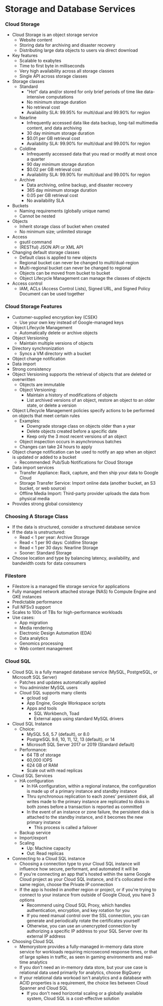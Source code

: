 # Storage and Database Services

### Cloud Storage
* Cloud Storage is an object storage service
    * Website content
    * Storing data for archiving and disaster recovery
    * Distributing large data objects to users via direct download
* Key features
    * Scalable to exabytes
    * Time to first byte in milliseconds
    * Very high availability across all storage classes
    * Single API across storage classes
* Storage classes
    * Standard
        * "Hot" data and/or stored for only brief periods of time like data-intensive computations
        * No minimum storage duration
        * No retrieval cost
        * Availability SLA: 99.95% for multi/dual and 99.90% for region
    * Nearline
        * Infrequently accessed data like data backup, long-tail multimedia content, and data archiving
        * 30 day minimum storage duration
        * $0.01 per GB retrieval cost
        * Availability SLA: 99.90% for multi/dual and 99.00% for region
    * Coldline
        * Infrequently accessed data that you read or modify at most once a quarter
        * 90 day minimum storage duration
        * $0.02 per GB retrieval cost
        * Availability SLA: 99.90% for multi/dual and 99.00% for region
    * Archive
        * Data archiving, online backup, and disaster recovery
        * 365 day minimum storage duration
        * 0.05 per GB retrieval cost
        * No availability SLA
* Buckets
    * Naming requirements (globally unique name)
    * Cannot be nested
* Objects
    * Inherit storage class of bucket when created
    * No minimum size; unlimited storage
* Access
    * gsutil command
    * (RESTful) JSON API or XML API
* Changing default storage classes
    * Default class is applied to new objects
    * Regional bucket can never be changed to multi/dual-region
    * Multi-regional bucket can never be changed to regional
    * Objects can be moved from bucket to bucket
    * Object Lifecycle Management can manage the classes of objects
* Access control
    * IAM, ACLs (Access Control Lists), Signed URL, and Signed Policy Document can be used together

### Cloud Storage Features
* Customer-supplied encryption key (CSEK)
    * Use your own key instead of Google-managed keys
* Object Lifecycle Management
    * Automatically delete or archive objects
* Object Versioning
    * Maintain multiple versions of objects
* Directory synchronization
    * Syncs a VM directory with a bucket
* Object change notification
* Data import
* Strong consistency
* Object Versioning supports the retrieval of objects that are deleted or overwritten
    * Objects are immutable
    * Object Versioning:
        * Maintain a history of modifications of objects
        * List archived versions of an object, restore an object to an older state, or delete a version
* Object Lifecycle Management policies specify actions to be performed on objects that meet certain rules
    * Examples:
        * Downgrade storage class on objects older than a year
        * Delete objects created before a specific date
        * Keep only the 3 most recent versions of an object
    * Object inspection occurs in asynchronous batches
    * Changes can take 24 hours to apply
* Object change notification can be used to notify an app when an object is updated or added to a bucket
    * Recommended: Pub/Sub Notifications for Cloud Storage
* Data import services
    * Transfer Appliance: Rack, capture, and then ship your data to Google Cloud
    * Storage Transfer Service: Import online data (another bucket, an S3 bucket, or web source)
    * Offline Media Import: Third-party provider uploads the data from physical media
* Provides strong global consistency

### Choosing A Storage Class
* If the data is structured, consider a structured database service
* If the data is unstructured:
    * Read < 1 per year: Archive Storage
    * Read < 1 per 90 days: Coldline Storage
    * Read < 1 per 30 days: Nearline Storage
    * Sooner: Standard Storage
* Choose location and type by balancing latency, availability, and bandwidth costs for data consumers

### Filestore
* Filestore is a managed file storage service for applications
* Fully managed network attached storage (NAS) fo Compute Engine and GKE instances
* Predictable performance
* Full NFSv3 support
* Scales to 100s of TBs for high-performance workloads
* Use cases:
    * App migration
    * Media rendering
    * Electronic Design Automation (EDA)
    * Data analytics
    * Genomics processing
    * Web content management

### Cloud SQL
* Cloud SQL is a fully managed database service (MySQL, PostgreSQL, or Microsoft SQL Server)
    * Patches and updates automatically applied
    * You administer MySQL users
    * Cloud SQL supports many clients
        * gcloud sql
        * App Engine, Google Workspace scripts
        * Apps and tools
            * SQL Workbench, Toad
            * External apps using standard MySQL drivers
* Cloud SQL Instance
    * Choice:
        * MySQL 5.6, 5.7 (default), or 8.0
        * PostgreSQL 9.6, 10, 11, 12, 13 (default), or 14
        * Microsoft SQL Server 2017 or 2019 (Standard default)
    * Performance:
        * 64 TB of storage
        * 60,000 IOPS
        * 624 GB of RAM
        * Scale out with read replicas
* Cloud SQL Services
    * HA configuration
        * In HA configuration, within a regional instance, the configuration is made up of a primary instance and standby instance
        * Thru synchronous replication to each zones' persistent disk, all writes made to the primary instance are replicated to disks in both zones before a transaction is reported as committed
        * In the event of an instance or zone failure, the persistent disk is attached to the standby instance, and it becomes the new primary instance
            * This process is called a failover
    * Backup service
    * Import/export
    * Scaling
        * Up: Machine capacity
        * Out: Read replicas
* Connecting to a Cloud SQL instance
    * Choosing a connection type to your Cloud SQL instance will influence how secure, performant, and automated it will be
    * If you're connecting an app that's hosted within the same Google Cloud project as your Cloud SQL instance, and it's collocated in the same region, choose the Private IP connection
    * If the app is hosted in another region or project, or if you're trying to connect to your instance from outside of Google Cloud, you have 3 options
        * Recommend using Cloud SQL Proxy, which handles authentication, encryption, and key rotation for you
        * If you need manual control over the SSL connection, you can generate and periodically rotate the certificates yourself
        * Otherwise, you can use an unencrypted connection by authorizing a specific IP address to your SQL Server over its external IP address
* Choosing Cloud SQL
    * Memorystore provides a fully-managed in-memory data store service for workloads requiring microsecond response times, or that of large spikes in traffic, as seen in gaming environments and real-time analytics
    * If you don't need an in-memory data store, but your use case is relational data used primarily for analytics, choose BigQuery
    * If your relational data workoad isn't analytics and a database with ACID properties is a requirement, the choice lies between Cloud Spanner and Cloud SQL
        * If you don't need horizontal scaling or a globally available system, Cloud SQL is a cost-effective solution

